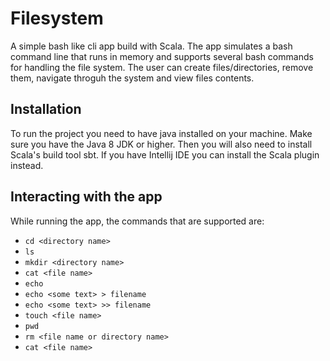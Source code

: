# Filesystem

A simple bash like cli app build with Scala. The app simulates a bash command line that runs in memory and supports several bash commands 
for handling the file system. 
The user can create files/directories, remove them, navigate throguh the system and view files contents.

## Installation

To run the project you need to have java installed on your machine. Make sure you have the Java 8 JDK or higher.
Then you will also need to install Scala's build tool sbt. 
If you have Intellij IDE you can install the Scala plugin instead.

## Interacting with the app 

While running the app, the commands that are supported are:
- `cd <directory name>`
- `ls `
- `mkdir <directory name>`
- `cat <file name>`
- `echo`
- `echo <some text> > filename`
- `echo <some text> >> filename`
- `touch <file name>`
- `pwd`
- `rm <file name or directory name>`
- `cat <file name>`